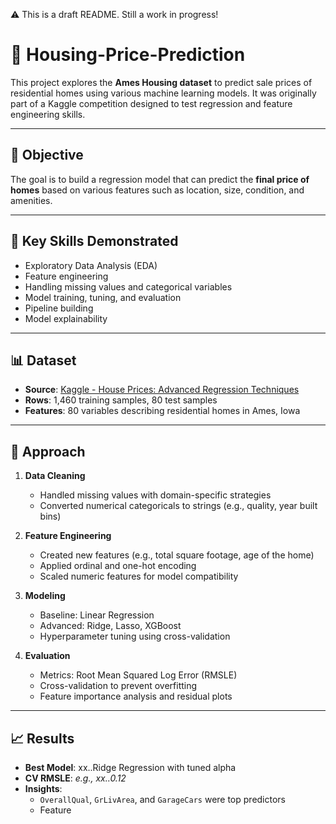 ⚠️ This is a draft README. Still a work in progress!

# 🏡 Housing-Price-Prediction

This project explores the **Ames Housing dataset** to predict sale prices of residential homes using various machine learning models. It was originally part of a Kaggle competition designed to test regression and feature engineering skills.

---

## 📌 Objective

The goal is to build a regression model that can predict the **final price of homes** based on various features such as location, size, condition, and amenities.

---

## 🧠 Key Skills Demonstrated

- Exploratory Data Analysis (EDA)
- Feature engineering
- Handling missing values and categorical variables
- Model training, tuning, and evaluation
- Pipeline building
- Model explainability

---

## 📊 Dataset

- **Source**: [Kaggle - House Prices: Advanced Regression Techniques](https://www.kaggle.com/competitions/house-prices-advanced-regression-techniques)
- **Rows**: 1,460 training samples, 80 test samples
- **Features**: 80 variables describing residential homes in Ames, Iowa

---

## 🧪 Approach

1. **Data Cleaning**
   - Handled missing values with domain-specific strategies
   - Converted numerical categoricals to strings (e.g., quality, year built bins)

2. **Feature Engineering**
   - Created new features (e.g., total square footage, age of the home)
   - Applied ordinal and one-hot encoding
   - Scaled numeric features for model compatibility

3. **Modeling**
   - Baseline: Linear Regression
   - Advanced: Ridge, Lasso, XGBoost
   - Hyperparameter tuning using cross-validation

4. **Evaluation**
   - Metrics: Root Mean Squared Log Error (RMSLE)
   - Cross-validation to prevent overfitting
   - Feature importance analysis and residual plots

---

## 📈 Results

- **Best Model**: xx..Ridge Regression with tuned alpha
- **CV RMSLE**: *e.g., xx..0.12* 
- **Insights**:
  - `OverallQual`, `GrLivArea`, and `GarageCars` were top predictors
  - Feature
